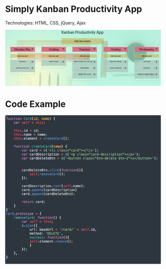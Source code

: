 # Simply Kanban Productivity App

Technologies: HTML, CSS, jQuery, Ajax


![Screenshot](image/kanban.png)

# Code Example

![Screenshot](image/code-kanban.png)


